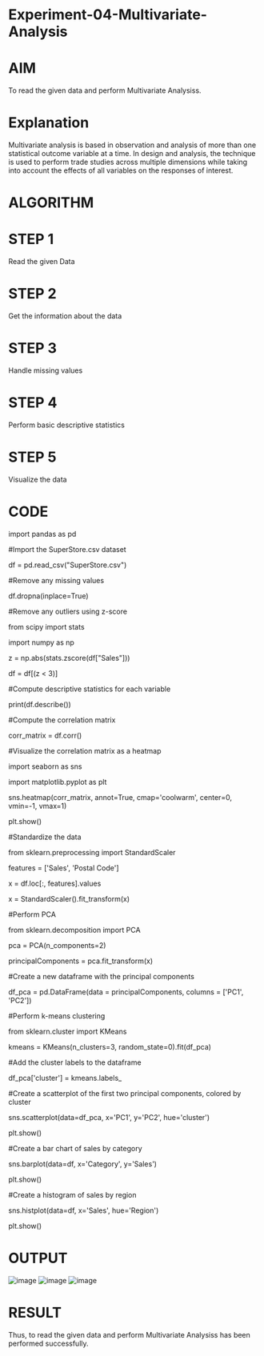 # Experiment-04-Multivariate-Analysis

# AIM

To read the given data and perform Multivariate Analysiss.

# Explanation

Multivariate analysis is based in observation and analysis of more than one statistical outcome variable at a time. In design and analysis, the technique is used to perform trade studies across multiple dimensions while taking into account the effects of all variables on the responses of interest.

# ALGORITHM

# STEP 1

Read the given Data

# STEP 2

Get the information about the data

# STEP 3

Handle missing values

# STEP 4

Perform basic descriptive statistics

# STEP 5

Visualize the data

# CODE

import pandas as pd

#Import the SuperStore.csv dataset

df = pd.read_csv("SuperStore.csv")

#Remove any missing values

df.dropna(inplace=True)

#Remove any outliers using z-score

from scipy import stats

import numpy as np

z = np.abs(stats.zscore(df["Sales"]))

df = df[(z < 3)]

#Compute descriptive statistics for each variable

print(df.describe())

#Compute the correlation matrix

corr_matrix = df.corr()

#Visualize the correlation matrix as a heatmap

import seaborn as sns

import matplotlib.pyplot as plt

sns.heatmap(corr_matrix, annot=True, cmap='coolwarm', center=0, vmin=-1, vmax=1)

plt.show()

#Standardize the data

from sklearn.preprocessing import StandardScaler

features = ['Sales', 'Postal Code']

x = df.loc[:, features].values

x = StandardScaler().fit_transform(x)

#Perform PCA

from sklearn.decomposition import PCA

pca = PCA(n_components=2)

principalComponents = pca.fit_transform(x)

#Create a new dataframe with the principal components

df_pca = pd.DataFrame(data = principalComponents, columns = ['PC1', 'PC2'])

#Perform k-means clustering

from sklearn.cluster import KMeans

kmeans = KMeans(n_clusters=3, random_state=0).fit(df_pca)

#Add the cluster labels to the dataframe

df_pca['cluster'] = kmeans.labels_

#Create a scatterplot of the first two principal components, colored by cluster

sns.scatterplot(data=df_pca, x='PC1', y='PC2', hue='cluster')

plt.show()

#Create a bar chart of sales by category

sns.barplot(data=df, x='Category', y='Sales')

plt.show()

#Create a histogram of sales by region

sns.histplot(data=df, x='Sales', hue='Region')

plt.show()

# OUTPUT

![image](https://user-images.githubusercontent.com/64436376/234248032-8136c937-bf28-4366-979d-71acc5f20e98.png)
![image](https://user-images.githubusercontent.com/64436376/234248082-2c12db4c-0529-4c6b-85bb-250dcfbb829c.png)
![image](https://user-images.githubusercontent.com/64436376/234248135-3a326a63-046a-4208-af73-b5ba2db3dcfa.png)

# RESULT

Thus, to read the given data and perform Multivariate Analysiss has been performed successfully.
